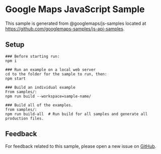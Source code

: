 # Google Maps JavaScript Sample

This sample is generated from @googlemaps/js-samples located at
https://github.com/googlemaps-samples/js-api-samples.

## Setup

```
### Before starting run:
npm i

### Run an example on a local web server
cd to the folder for the sample to run, then:
npm start

### Build an individual example
From samples/:
npm run build --workspace=sample-name/

### Build all of the examples.
from samples/:
npm run build-all  # Run build for all samples and generate all production files.
```

## Feedback

For feedback related to this sample, please open a new issue on
[GitHub](https://github.com/googlemaps-samples/js-api-samples/issues).
